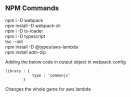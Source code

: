 ## NPM Commands

npm i -D webpack\
npm install -D webpack-cli\
npm i -D ts-loader\
npm i -D typescript\
tsc --init\
npm install -D @types/aws-lambda\
npm install adm-zip


Adding the below code in output object in webpack config
```
library : {
            type : 'commonjs'
        }
```
Changes the whole game for aws lambda